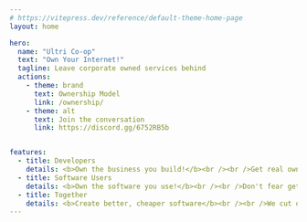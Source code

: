 ```yaml
---
# https://vitepress.dev/reference/default-theme-home-page
layout: home

hero:
  name: "Ultri Co-op"
  text: "Own Your Internet!"
  tagline: Leave corporate owned services behind 
  actions:
    - theme: brand
      text: Ownership Model
      link: /ownership/
    - theme: alt
      text: Join the conversation
      link: https://discord.gg/6752RB5b


features:
  - title: Developers
    details: <b>Own the business you build!</b><br /><br />Get real ownership, not worthless options. Have your voice heard, <a href="https://discord.gg/6752RB5b">join now</a>.<br />
  - title: Software Users
    details: <b>Own the software you use!</b><br /><br />Don't fear getting priced out of your tools, or them being discontinued. <a href="https://discord.gg/6752RB5b">Join now</a> to get the tools you want.
  - title: Together
    details: <b>Create better, cheaper software</b><br /><br />We cut out the middlemen, bringing developers and users together to create the best possible product.
---
```


